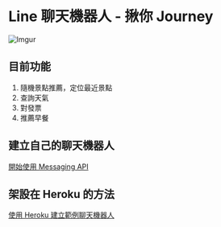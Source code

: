 # Line 聊天機器人 - 揪你 Journey

![Imgur](https://imgur.com/G7ia7Al)


## 目前功能

1. 隨機景點推薦，定位最近景點
2. 查詢天氣
3. 對發票
4. 推薦早餐

## 建立自己的聊天機器人
[開始使用 Messaging API]("https://developers.line.biz/zh-hant/docs/messaging-api/getting-started/#%E5%BB%BA%E7%AB%8B-channel")


## 架設在 Heroku 的方法

[使用 Heroku 建立範例聊天機器人]("https://developers.line.biz/zh-hant/docs/messaging-api/building-sample-bot-with-heroku/#%E9%96%8B%E5%A7%8B%E4%B9%8B%E5%89%8D")

